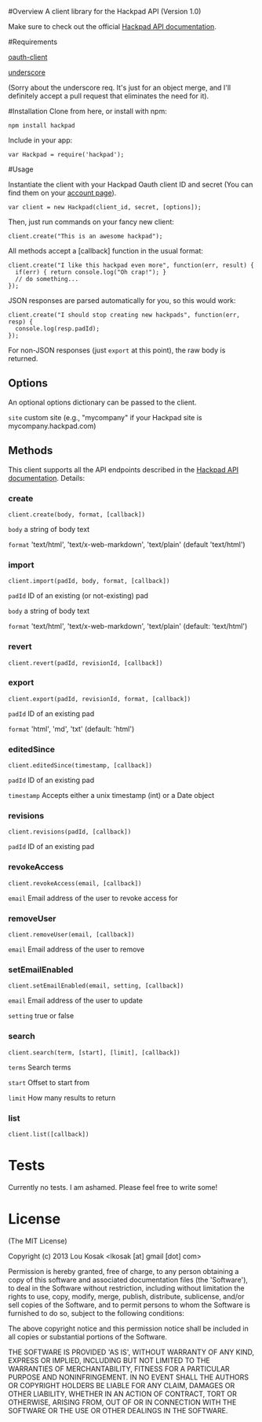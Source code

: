 #Overview
A client library for the Hackpad API (Version 1.0)

Make sure to check out the official [Hackpad API documentation](https://hackpad.com/Hackpad-API-v1.0-k9bpcEeOo2Q).

#Requirements

[oauth-client](https://github.com/unscene/node-oauth)

[underscore](http://underscorejs.org/)

(Sorry about the underscore req. It's just for an object merge, and I'll definitely
accept a pull request that eliminates the need for it).

#Installation
Clone from here, or install with npm:

    npm install hackpad

Include in your app:

    var Hackpad = require('hackpad');

#Usage

Instantiate the client with your Hackpad Oauth client ID and secret (You can find them on your [account page](https://hackpad.com/ep/account/)).

    var client = new Hackpad(client_id, secret, [options]);

Then, just run commands on your fancy new client:

    client.create("This is an awesome hackpad");

All methods accept a [callback] function in the usual format:

    client.create("I like this hackpad even more", function(err, result) {
      if(err) { return console.log("Oh crap!"); }
      // do something...
    });

JSON responses are parsed automatically for you, so this would work:

    client.create("I should stop creating new hackpads", function(err, resp) {
      console.log(resp.padId);
    });

For non-JSON responses (just `export` at this point), the raw body is returned.

## Options

An optional options dictionary can be passed to the client.

`site` custom site (e.g., "mycompany" if your Hackpad site is mycompany.hackpad.com)

## Methods

This client supports all the API endpoints described in the [Hackpad API documentation](https://hackpad.com/Hackpad-API-v1.0-k9bpcEeOo2Q). Details:

### create
    client.create(body, format, [callback])

`body` a string of body text

`format` 'text/html', 'text/x-web-markdown', 'text/plain' (default 'text/html')

### import
    client.import(padId, body, format, [callback])

`padId` ID of an existing (or not-existing) pad

`body` a string of body text

`format` 'text/html', 'text/x-web-markdown', 'text/plain' (default: 'text/html')

### revert
    client.revert(padId, revisionId, [callback])

### export
    client.export(padId, revisionId, format, [callback])

`padId` ID of an existing pad

`format` 'html', 'md', 'txt' (default: 'html')

### editedSince
    client.editedSince(timestamp, [callback])

`padId` ID of an existing pad

`timestamp` Accepts either a unix timestamp (int) or a Date object

### revisions
    client.revisions(padId, [callback])

`padId` ID of an existing pad

### revokeAccess
    client.revokeAccess(email, [callback])

`email` Email address of the user to revoke access for

### removeUser
    client.removeUser(email, [callback])

`email` Email address of the user to remove

### setEmailEnabled
    client.setEmailEnabled(email, setting, [callback])

`email` Email address of the user to update

`setting` true or false

### search
    client.search(term, [start], [limit], [callback])

`terms` Search terms

`start` Offset to start from

`limit` How many results to return

### list
    client.list([callback])

# Tests
Currently no tests. I am ashamed. Please feel free to write some!

# License

(The MIT License)

Copyright (c) 2013 Lou Kosak &lt;lkosak [at] gmail [dot] com&gt;

Permission is hereby granted, free of charge, to any person obtaining
a copy of this software and associated documentation files (the
'Software'), to deal in the Software without restriction, including
without limitation the rights to use, copy, modify, merge, publish,
distribute, sublicense, and/or sell copies of the Software, and to
permit persons to whom the Software is furnished to do so, subject to
the following conditions:

The above copyright notice and this permission notice shall be
included in all copies or substantial portions of the Software.

THE SOFTWARE IS PROVIDED 'AS IS', WITHOUT WARRANTY OF ANY KIND,
EXPRESS OR IMPLIED, INCLUDING BUT NOT LIMITED TO THE WARRANTIES OF
MERCHANTABILITY, FITNESS FOR A PARTICULAR PURPOSE AND NONINFRINGEMENT.
IN NO EVENT SHALL THE AUTHORS OR COPYRIGHT HOLDERS BE LIABLE FOR ANY
CLAIM, DAMAGES OR OTHER LIABILITY, WHETHER IN AN ACTION OF CONTRACT,
TORT OR OTHERWISE, ARISING FROM, OUT OF OR IN CONNECTION WITH THE
SOFTWARE OR THE USE OR OTHER DEALINGS IN THE SOFTWARE.
